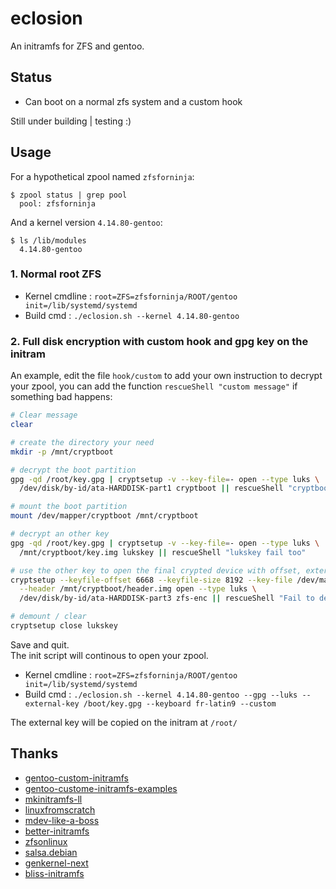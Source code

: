 # eclosion
An initramfs for ZFS and gentoo. 

## Status
+ Can boot on a normal zfs system and a custom hook

Still under building | testing :)

## Usage
For a hypothetical zpool named `zfsforninja`:

    $ zpool status | grep pool
      pool: zfsforninja

And a kernel version `4.14.80-gentoo`:

    $ ls /lib/modules
      4.14.80-gentoo

### 1. Normal root ZFS

+ Kernel cmdline : ` root=ZFS=zfsforninja/ROOT/gentoo init=/lib/systemd/systemd `
+ Build cmd : ` ./eclosion.sh --kernel 4.14.80-gentoo `
### 2. Full disk encryption with custom hook and gpg key on the initram

An example, edit the file `hook/custom` to add your own instruction to decrypt your zpool, you can add the function `rescueShell "custom message"` if something bad happens:

```sh
# Clear message
clear 

# create the directory your need
mkdir -p /mnt/cryptboot

# decrypt the boot partition
gpg -qd /root/key.gpg | cryptsetup -v --key-file=- open --type luks \
  /dev/disk/by-id/ata-HARDDISK-part1 cryptboot || rescueShell "cryptboot fail to mount"

# mount the boot partition
mount /dev/mapper/cryptboot /mnt/cryptboot

# decrypt an other key
gpg -qd /root/key.gpg | cryptsetup -v --key-file=- open --type luks \
  /mnt/cryptboot/key.img lukskey || rescueShell "lukskey fail too"

# use the other key to open the final crypted device with offset, external header, etc...
cryptsetup --keyfile-offset 6668 --keyfile-size 8192 --key-file /dev/mapper/lukskey \
  --header /mnt/cryptboot/header.img open --type luks \
  /dev/disk/by-id/ata-HARDDISK-part3 zfs-enc || rescueShell "Fail to decrypt zfs-enc"

# demount / clear
cryptsetup close lukskey
```
Save and quit.  
The init script will continous to open your zpool.

+ Kernel cmdline : ` root=ZFS=zfsforninja/ROOT/gentoo init=/lib/systemd/systemd `
+ Build cmd : ` ./eclosion.sh --kernel 4.14.80-gentoo --gpg --luks --external-key /boot/key.gpg --keyboard fr-latin9 --custom `

The external key will be copied on the initram at `/root/`

## Thanks
+ [gentoo-custom-initramfs](https://wiki.gentoo.org/wiki/Custom_Initramfs)
+ [gentoo-custome-initramfs-examples](https://wiki.gentoo.org/wiki/Custom_Initramfs/Examples)
+ [mkinitramfs-ll](https://github.com/tokiclover/mkinitramfs-ll)
+ [linuxfromscratch](http://www.linuxfromscratch.org/blfs/view/svn/postlfs/initramfs.html)
+ [mdev-like-a-boss](https://github.com/slashbeast/mdev-like-a-boss)
+ [better-initramfs](https://github.com/slashbeast/better-initramfs)
+ [zfsonlinux](https://github.com/zfsonlinux/zfs/tree/master/contrib/initramfs)
+ [salsa.debian](https://salsa.debian.org/systemd-team/systemd/tree/master/debian/extra/initramfs-tools)
+ [genkernel-next](https://github.com/Sabayon/genkernel-next)
+ [bliss-initramfs](https://github.com/fearedbliss/bliss-initramfs)
